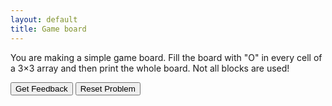 ```yaml
---
layout: default
title: Game board
---
```


You are making a simple game board. Fill the board with "O" in every cell of a 3×3 array and then print the whole board. Not all blocks are used!

<div id="sortableTrash" class="sortable-code"></div> 
<div id="sortable" class="sortable-code"></div> 
<div style="clear:both;"></div> 
<p> 
    <input id="feedbackLink" value="Get Feedback" type="button" /> 
    <input id="newInstanceLink" value="Reset Problem" type="button" /> 
</p> 
<script type="text/javascript"> 
(function(){
  var initial = "array board[3,3]\n" +
    "for row = 0 to 2\n" +
    "    for col = 0 to 2\n" +
    "        board[row, col] = &quot;O&quot;\n" +
    "    next col\n" +
    "next row\n" +
    "print(board[row, col]) #distractor\n" +
    "for i = 0 to 2 #distractor\n" +
    "for i = 0 to 2 #distractor\n" +
    "next i #distractor\n" +
    "next i #distractor\n" +
    "board[col, row] = &quot;O&quot; #distractor\n" +
    "print(board[col, row]) #distractor\n" +
    "board = [3,3] #distractor\n" +
    "board[3,3] #distractor";
  var parsonsPuzzle = new ParsonsWidget({
    "sortableId": "sortable",
    "max_wrong_lines": 10,
    "grader": ParsonsWidget._graders.LineBasedGrader,
    "exec_limit": 2500,
    "can_indent": true,
    "x_indent": 50,
    "lang": "en",
    "show_feedback": true,
    "trashId": "sortableTrash"
  });
  parsonsPuzzle.init(initial);
  parsonsPuzzle.shuffleLines();
  $("#newInstanceLink").click(function(event){ 
      event.preventDefault(); 
      parsonsPuzzle.shuffleLines(); 
  }); 
  $("#feedbackLink").click(function(event){ 
      event.preventDefault(); 
      parsonsPuzzle.getFeedback(); 
  }); 
})(); 
</script>
